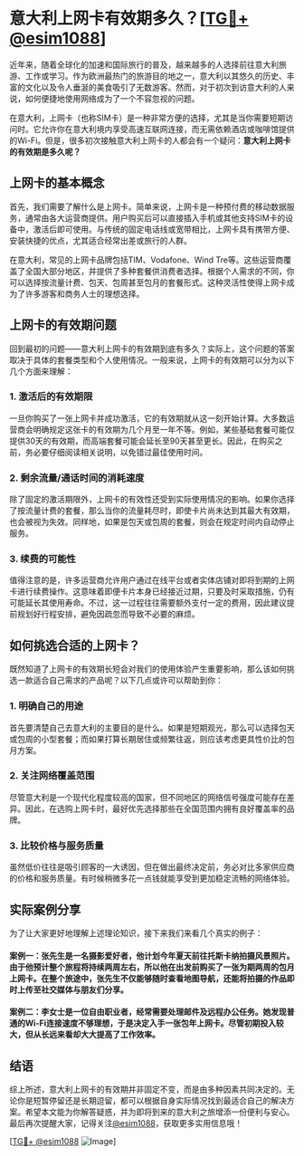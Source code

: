 # 意大利上网卡有效期多久？[[TG💪+ @esim1088](https://t.me/s/esim1088)]

近年来，随着全球化的加速和国际旅行的普及，越来越多的人选择前往意大利旅游、工作或学习。作为欧洲最热门的旅游目的地之一，意大利以其悠久的历史、丰富的文化以及令人垂涎的美食吸引了无数游客。然而，对于初次到访意大利的人来说，如何便捷地使用网络成为了一个不容忽视的问题。

在意大利，上网卡（也称SIM卡）是一种非常方便的选择，尤其是当你需要短期访问时。它允许你在意大利境内享受高速互联网连接，而无需依赖酒店或咖啡馆提供的Wi-Fi。但是，很多初次接触意大利上网卡的人都会有一个疑问：**意大利上网卡的有效期是多久呢？**

## 上网卡的基本概念

首先，我们需要了解什么是上网卡。简单来说，上网卡是一种预付费的移动数据服务，通常由各大运营商提供。用户购买后可以直接插入手机或其他支持SIM卡的设备中，激活后即可使用。与传统的固定电话线或宽带相比，上网卡具有携带方便、安装快捷的优点，尤其适合经常出差或旅行的人群。

在意大利，常见的上网卡品牌包括TIM、Vodafone、Wind Tre等。这些运营商覆盖了全国大部分地区，并提供了多种套餐供消费者选择。根据个人需求的不同，你可以选择按流量计费、包天、包周甚至包月的套餐形式。这种灵活性使得上网卡成为了许多游客和商务人士的理想选择。

## 上网卡的有效期问题

回到最初的问题——意大利上网卡的有效期到底有多久？实际上，这个问题的答案取决于具体的套餐类型和个人使用情况。一般来说，上网卡的有效期可以分为以下几个方面来理解：

### 1. **激活后的有效期限**
一旦你购买了一张上网卡并成功激活，它的有效期就从这一刻开始计算。大多数运营商会明确规定这张卡的有效期为几个月至一年不等。例如，某些基础套餐可能仅提供30天的有效期，而高端套餐可能会延长至90天甚至更长。因此，在购买之前，务必要仔细阅读相关说明，以免错过最佳使用时间。

### 2. **剩余流量/通话时间的消耗速度**
除了固定的激活期限外，上网卡的有效性还受到实际使用情况的影响。如果你选择了按流量计费的套餐，那么当你的流量耗尽时，即使卡片尚未达到其最大有效期，也会被视为失效。同样地，如果是包天或包周的套餐，则会在规定时间内自动停止服务。

### 3. **续费的可能性**
值得注意的是，许多运营商允许用户通过在线平台或者实体店铺对即将到期的上网卡进行续费操作。这意味着即便卡片本身已经接近过期，只要及时采取措施，仍有可能延长其使用寿命。不过，这一过程往往需要额外支付一定的费用，因此建议提前规划好行程安排，避免因疏忽而导致不必要的麻烦。

## 如何挑选合适的上网卡？

既然知道了上网卡的有效期长短会对我们的使用体验产生重要影响，那么该如何挑选一款适合自己需求的产品呢？以下几点或许可以帮助到你：

### 1. **明确自己的用途**
首先要清楚自己去意大利的主要目的是什么。如果是短期观光，那么可以选择包天或包周的小型套餐；而如果打算长期居住或频繁往返，则应该考虑更具性价比的包月方案。

### 2. **关注网络覆盖范围**
尽管意大利是一个现代化程度较高的国家，但不同地区的网络信号强度可能存在差异。因此，在选购上网卡时，最好优先选择那些在全国范围内拥有良好覆盖率的品牌。

### 3. **比较价格与服务质量**
虽然低价往往是吸引顾客的一大诱因，但在做出最终决定前，务必对比多家供应商的价格和服务质量。有时候稍微多花一点钱就能享受到更加稳定流畅的网络体验。

## 实际案例分享

为了让大家更好地理解上述理论知识，接下来我们来看几个真实的例子：

#### 案例一：张先生是一名摄影爱好者，他计划今年夏天前往托斯卡纳拍摄风景照片。由于他预计整个旅程将持续两周左右，所以他在出发前购买了一张为期两周的包月上网卡。在整个旅途中，张先生不仅能够随时查看地图导航，还能将拍摄的作品即时上传至社交媒体与朋友们分享。

#### 案例二：李女士是一位自由职业者，经常需要处理邮件及远程办公任务。她发现普通的Wi-Fi连接速度不够理想，于是决定入手一张包年上网卡。尽管初期投入较大，但从长远来看却大大提高了工作效率。

## 结语

综上所述，意大利上网卡的有效期并非固定不变，而是由多种因素共同决定的。无论你是短暂停留还是长期逗留，都可以根据自身实际情况找到最适合自己的解决方案。希望本文能为你解答疑惑，并为即将到来的意大利之旅增添一份便利与安心。最后再次提醒大家，记得关注[@esim1088](https://t.me/s/esim1088)，获取更多实用信息哦！

[[TG💪+ @esim1088](https://t.me/s/esim1088) ![Image](https://i.postimg.cc/4NQfJmqS/Snipaste-2025-05-13-00-14-12.png)]
